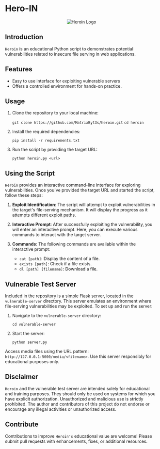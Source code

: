 # Hero-IN

<div align="center">
    <img src="https://github.com/MatrixByt3s/heroin/assets/119423081/099b71b6-7204-44b8-9cfb-5f1831ce3229" alt="Heroin Logo">
</div>

## Introduction

```Heroin``` is an educational Python script to demonstrates potential vulnerabilities related to insecure file serving in web applications.

## Features
- Easy to use interface for exploiting vulnerable servers
- Offers a controlled environment for hands-on practice.

## Usage

1. Clone the repository to your local machine:

   ```git clone https://github.com/MatrixByt3s/heroin.git```
   ```cd heroin```

2. Install the required dependencies:

   ```pip install -r requirements.txt```

3. Run the script by providing the target URL:

   ```python heroin.py <url>```

## Using the Script

```Heroin``` provides an interactive command-line interface for exploring vulnerabilities. Once you've provided the target URL and started the script, follow these steps:

1. **Exploit Identification**: The script will attempt to exploit vulnerabilities in the target's file-serving mechanism. It will display the progress as it attempts different exploit paths.

2. **Interactive Prompt**: After successfully exploiting the vulnerability, you will enter an interactive prompt. Here, you can execute various commands to interact with the target server.

3. **Commands**: The following commands are available within the interactive prompt:

   - ```cat [path]```: Display the content of a file.
   - ```exists [path]```: Check if a file exists.
   - ```dl [path] [filename]```: Download a file.

## Vulnerable Test Server

Included in the repository is a simple Flask server, located in the `vulnerable-server` directory. This server emulates an environment where file-serving vulnerabilities may be exploited. To set up and run the server:

1. Navigate to the `vulnerable-server` directory:

   ```cd vulnerable-server```

3. Start the server:

   ```python server.py```

Access media files using the URL pattern: ```http://127.0.0.1:5000/media/<filename>```. Use this server responsibly for educational purposes only.

## Disclaimer

```Heroin``` and the vulnerable test server are intended solely for educational and training purposes. They should only be used on systems for which you have explicit authorization. Unauthorized and malicious use is strictly prohibited. The author and contributors of this project do not endorse or encourage any illegal activities or unauthorized access.

## Contribute

Contributions to improve ```Heroin's``` educational value are welcome! Please submit pull requests with enhancements, fixes, or additional resources.
